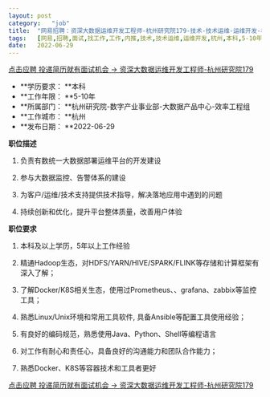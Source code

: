 ```yaml
---
layout:	post
category:	"job"
title:	"网易招聘：资深大数据运维开发工程师-杭州研究院179-技术-技术运维-运维开发-杭州本科5-10年"
tags:	[网易,招聘,面试,找工作,工作,内推,技术,技术运维,运维开发,杭州,本科,5-10年]
date:	2022-06-29
---
```


[点击应聘 投递简历就有面试机会 ->  资深大数据运维开发工程师-杭州研究院179](http://mobile.bole.netease.com/bole/boleDetail?id=41223&employeeId=346f03c3cda5f04c&key=all)



- **学历要求： **本科
- **工作年限： **5-10年
- **所属部门： **杭州研究院-数字产业事业部-大数据产品中心-效率工程组
- **工作城市： **杭州
- **发布日期： **2022-06-29



**职位描述**

1. 负责有数统一大数据部署运维平台的开发建设

2. 参与大数据监控、告警体系的建设

3.  为客户/运维/技术支持提供技术指导，解决落地应用中遇到的问题

4. 持续创新和优化，提升平台整体质量，改善用户体验



**职位要求**

1. 本科及以上学历，5年以上工作经验

2. 精通Hadoop生态，对HDFS/YARN/HIVE/SPARK/FLINK等存储和计算框架有深入了解；

3. 了解Docker/K8S相关生态，使用过Prometheus、、grafana、zabbix等监控工具；

4. 熟悉Linux/Unix环境和常用工具软件, 具备Ansible等配置工具使用经验；

5. 有良好的编码规范，熟悉使用Java、Python、Shell等编程语言

6. 对工作有耐心和责任心，具备良好的沟通能力和团队合作能力；

7. 熟悉Docker、K8S等容器技术和工具者更好



[点击应聘 投递简历就有面试机会 ->  资深大数据运维开发工程师-杭州研究院179](http://mobile.bole.netease.com/bole/boleDetail?id=41223&employeeId=346f03c3cda5f04c&key=all)